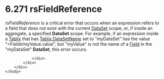 <html dir="LTR" xmlns:mshelp="http://msdn.microsoft.com/mshelp" xmlns:ddue="http://ddue.schemas.microsoft.com/authoring/2003/5" xmlns:xlink="http://www.w3.org/1999/xlink" xmlns:tool="http://www.microsoft.com/tooltip">
    <head>
        <meta http-equiv="Content-Type" content="text/html; CHARSET=utf-8"></meta>
        <meta name="save" content="history"></meta>
        <title>6.271 rsFieldReference</title>
        <xml>
            <mshelp:toctitle title="6.271 rsFieldReference"></mshelp:toctitle>
            <mshelp:rltitle title="[MS-RDL]: rsFieldReference"></mshelp:rltitle>
            <mshelp:keyword index="A" term="b30e95f4-c80e-4e2e-a1e0-0873c81427ce"></mshelp:keyword>
            <mshelp:attr name="DCSext.ContentType" value="open specification"></mshelp:attr>
            <mshelp:attr name="AssetID" value="b30e95f4-c80e-4e2e-a1e0-0873c81427ce"></mshelp:attr>
            <mshelp:attr name="TopicType" value="kbRef"></mshelp:attr>
            <mshelp:attr name="DCSext.Title" value="[MS-RDL]: rsFieldReference" />
        </xml>
    </head>
    <body>
        <div id="header">
            <h1 class="heading">6.271 rsFieldReference</h1>
        </div>
        <div id="mainSection">
            <div id="mainBody">
                <div id="allHistory" class="saveHistory"></div>
                <div id="sectionSection0" class="section" name="collapseableSection">
                    

<p><i>rsFieldReference</i> is a critical error that occurs when
an expression refers to a field that does not exist with the current <a href="a14782b0-2e2f-4305-83a3-3de3fd750b6a.md">DataSet</a> scope, or, if
inside an aggregate, a specified <b>DataSet</b> scope. For example, if an
expression inside a <a href="e42fb86e-799a-4202-8845-ac38831efccb.md">Tablix</a>
that has <a href="303f6cb3-cb22-43c4-9861-0c40082219f9.md">Tablix.DataSetName</a>
set to &quot;myDataSet&quot; has the value &quot;=Fields!myValue.value&quot;,
but &quot;myValue&quot; is not the name of a <a href="940b8522-5d1f-4a2a-ab79-087ef6a69881.md">Field</a> in the &quot;myDataSet&quot;
<b>DataSet</b>, this error occurs.</p>


                </div>
            </div>
        </div>
    </body>
</html>